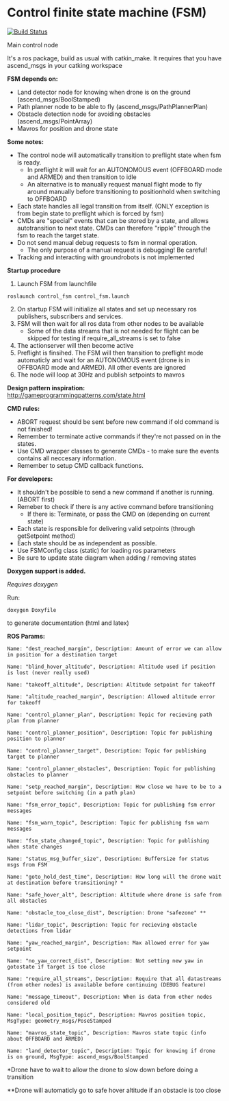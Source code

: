 # Control finite state machine (FSM)

[![Build Status](http://build.ascendntnu.no/buildStatus/icon?job=control_fsm)](http://build.ascendntnu.no/job/control_fsm/)

Main control node 

It's a ros package, build as usual with catkin_make. It requires that you have ascend_msgs in your catking workspace

**FSM depends on:**
- Land detector node for knowing when drone is on the ground (ascend_msgs/BoolStamped)
- Path planner node to be able to fly (ascend_msgs/PathPlannerPlan)
- Obstacle detection node for avoiding obstacles (ascend_msgs/PointArray)
- Mavros for position and drone state

**Some notes:**
- The control node will automatically transition to preflight state when fsm is ready.
    - In preflight it will wait for an AUTONOMOUS event (OFFBOARD mode and ARMED) and then transition to idle
    - An alternative is to manually request manual flight mode to fly around manually before transitioning to positionhold when switching to OFFBOARD
- Each state handles all legal transition from itself. (ONLY exception is from begin state to preflight which is forced by fsm)
- CMDs are "special" events that can be stored by a state, and allows autotransition to next state. CMDs
can therefore "ripple" through the fsm to reach the target state.
- Do not send manual debug requests to fsm in normal operation.
    - The only purpose of a manual request is debugging! Be careful!
- Tracking and interacting with groundrobots is not implemented 

**Startup procedure**
1. Launch FSM from launchfile
```
roslaunch control_fsm control_fsm.launch
```
2. On startup FSM will initialize all states and set up necessary ros publishers, subscribers and services.
3. FSM will then wait for all ros data from other nodes to be available
    - Some of the data streams that is not needed for flight can be skipped for testing if require_all_streams is set to false
4. The actionserver will then become active
5. Preflight is finsihed. The FSM will then transition to preflight mode automaticly and wait for an AUTONOMOUS event (drone is in OFFBOARD mode and ARMED). All other events are ignored
6. The node will loop at 30Hz and publish setpoints to mavros

**Design pattern inspiration:**
http://gameprogrammingpatterns.com/state.html

**CMD rules:**
- ABORT request should be sent before new command if old command is not finished!
- Remember to terminate active commands if they're not passed on in the states.
- Use CMD wrapper classes to generate CMDs - to make sure the events contains all neccesary information.
- Remember to setup CMD callback functions. 

**For developers:**
- It shouldn't be possible to send a new command if another is running. (ABORT first)
- Remeber to check if there is any active command before transitioning
    - If there is: Terminate, or pass the CMD on (depending on current state)
- Each state is responsible for delivering valid setpoints (through getSetpoint method)
- Each state should be as independent as possible.
- Use FSMConfig class (static) for loading ros parameters
- Be sure to update state diagram when adding / removing states

**Doxygen support is added.**

*Requires doxygen*

Run:
```
doxygen Doxyfile
```
to generate documentation (html and latex)

**ROS Params:**

```
Name: "dest_reached_margin", Description: Amount of error we can allow in position for a destination target
```
```
Name: "blind_hover_altitude", Description: Altitude used if position is lost (never really used)
```
```
Name: "takeoff_altitude", Description: Altitude setpoint for takeoff
```
```
Name: "altitude_reached_margin", Description: Allowed altitude error for takeoff
```
```
Name: "control_planner_plan", Description: Topic for recieving path plan from planner
```
```
Name: "control_planner_position", Description: Topic for publishing position to planner
```
```
Name: "control_planner_target", Description: Topic for publishing target to planner
```
```
Name: "control_planner_obstacles", Description: Topic for publishing obstacles to planner
```
```
Name: "setp_reached_margin", Description: How close we have to be to a setpoint before switching (in a path plan)
```
```
Name: "fsm_error_topic", Description: Topic for publishing fsm error messages
```
```
Name: "fsm_warn_topic", Description: Topic for publishing fsm warn messages
```
```
Name: "fsm_state_changed_topic", Description: Topic for publishing when state changes
```
```
Name: "status_msg_buffer_size", Description: Buffersize for status msgs from FSM
```
```
Name: "goto_hold_dest_time", Description: How long will the drone wait at destination before transitioning? *
```
```
Name: "safe_hover_alt", Description: Altitude where drone is safe from all obstacles
```
```
Name: "obstacle_too_close_dist", Description: Drone "safezone" **
```
```
Name: "lidar_topic", Description: Topic for recieving obstacle detections from lidar
```
```
Name: "yaw_reached_margin", Description: Max allowed error for yaw setpoint
```
```
Name: "no_yaw_correct_dist", Description: Not setting new yaw in gotostate if target is too close
```
```
Name: "require_all_streams", Description: Require that all datastreams (from other nodes) is available before continuing (DEBUG feature) 
```
```
Name: "message_timeout", Description: When is data from other nodes considered old 
```
```
Name: "local_position_topic", Description: Mavros position topic, MsgType: geometry_msgs/PoseStamped
```
```
Name: "mavros_state_topic", Description: Mavros state topic (info about OFFBOARD and ARMED) 
```
```
Name: "land_detector_topic", Description: Topic for knowing if drone is on ground, MsgType: ascend_msgs/BoolStamped 
```

*Drone have to wait to allow the drone to slow down before doing a transition

**Drone will automaticly go to safe hover altitude if an obstacle is too close

